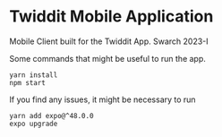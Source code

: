 # Twiddit Mobile Application

Mobile Client built for the Twiddit App.
Swarch 2023-I 

Some commands that might be useful to run the app.

```
yarn install
npm start
```

If you find any issues, it might be necessary to run 

```
yarn add expo@^48.0.0
expo upgrade
```
